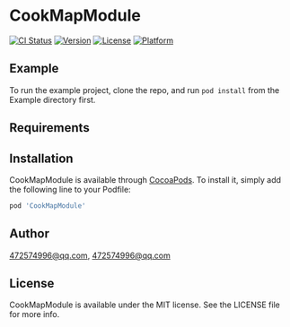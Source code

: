 # CookMapModule

[![CI Status](https://img.shields.io/travis/472574996@qq.com/CookMapModule.svg?style=flat)](https://travis-ci.org/472574996@qq.com/CookMapModule)
[![Version](https://img.shields.io/cocoapods/v/CookMapModule.svg?style=flat)](https://cocoapods.org/pods/CookMapModule)
[![License](https://img.shields.io/cocoapods/l/CookMapModule.svg?style=flat)](https://cocoapods.org/pods/CookMapModule)
[![Platform](https://img.shields.io/cocoapods/p/CookMapModule.svg?style=flat)](https://cocoapods.org/pods/CookMapModule)

## Example

To run the example project, clone the repo, and run `pod install` from the Example directory first.

## Requirements

## Installation

CookMapModule is available through [CocoaPods](https://cocoapods.org). To install
it, simply add the following line to your Podfile:

```ruby
pod 'CookMapModule'
```

## Author

472574996@qq.com, 472574996@qq.com

## License

CookMapModule is available under the MIT license. See the LICENSE file for more info.

